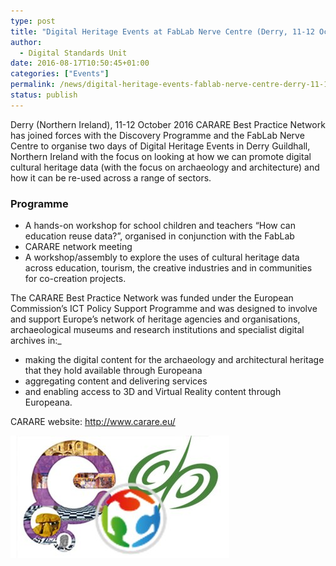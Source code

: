 ```yaml
---
type: post
title: "Digital Heritage Events at FabLab Nerve Centre (Derry, 11-12 Oct)"
author:
  - Digital Standards Unit
date: 2016-08-17T10:50:45+01:00
categories: ["Events"]
permalink: /news/digital-heritage-events-fablab-nerve-centre-derry-11-12-oct/
status: publish
---
```


Derry (Northern Ireland), 11-12 October 2016 CARARE Best Practice Network has joined forces with the Discovery Programme and the FabLab Nerve Centre to organise two days of Digital Heritage Events in Derry Guildhall, Northern Ireland with the focus on looking at how we can promote digital cultural heritage data (with the focus on archaeology and architecture) and how it can be re-used across a range of sectors.

### Programme

*   A hands-on workshop for school children and teachers “How can education reuse data?”, organised in conjunction with the FabLab
*   CARARE network meeting
*   A workshop/assembly to explore the uses of cultural heritage data across education, tourism, the creative industries and in communities for co-creation projects.

The CARARE Best Practice Network was funded under the European Commission’s ICT Policy Support Programme and was designed to involve and support Europe’s network of heritage agencies and organisations, archaeological museums and research institutions and specialist digital archives in:_

*   making the digital content for the archaeology and architectural heritage that they hold available through Europeana
*   aggregating content and delivering services
*   and enabling access to 3D and Virtual Reality content through Europeana.

CARARE website: [http://www.carare.eu/ ](http://www.carare.eu/)

![CARARE_Derry logo](../../images/CARARE_Derry-logo.jpg)
